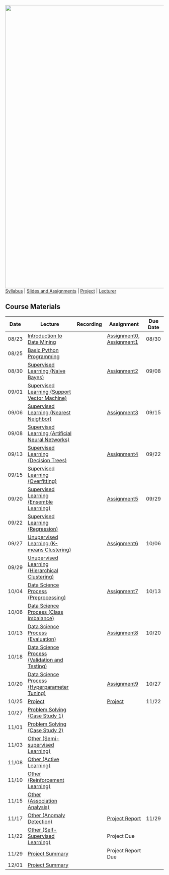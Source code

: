 [<img width=900 src="https://github.com/hil-se/fds/blob/master/img/title.png?raw=yes">](https://github.com/hil-se/fds/blob/master/README.md)   
[Syllabus](https://github.com/hil-se/fds/blob/master/README.md) |
[Slides and Assignments](https://github.com/hil-se/fds/blob/master/assignments/README.md) |
[Project](https://github.com/hil-se/fds/blob/master/assignments/project.md) |
[Lecturer](http://zhe-yu.github.io) 

## Course Materials

| Date  | Lecture                                                                                                                                                  | Recording | Assignment                                                                                                                                                               | Due Date |
|-------|----------------------------------------------------------------------------------------------------------------------------------------------------------|-----------|--------------------------------------------------------------------------------------------------------------------------------------------------------------------------|----------|
| 08/23 | [Introduction to Data Mining](https://docs.google.com/presentation/d/1dmw__r18lqC0m9f3g4BmrRNNL_lBQeoQ1zFRtCfj3HY/edit?usp=sharing)                      |           | [Assignment0](https://github.com/hil-se/fds/blob/master/assignments/assignment0.md), [Assignment1](https://github.com/hil-se/fds/blob/master/assignments/assignment1.md) | 08/30    |
| 08/25 | [Basic Python Programming](https://docs.google.com/presentation/d/1etj8YzgdnxD3tpYzRlynIZDCcfzAZbJUVB51UGaHkJQ/edit?usp=sharing)                         |           |                                                                                                                                                                          |          |
| 08/30 | [Supervised Learning (Naive Bayes)](https://docs.google.com/presentation/d/1tFAiKOXhGZY_3cn3B6Hhnv6IN4I3WAcRdEWHjWfKj7E/edit?usp=sharing)                |           | [Assignment2](https://github.com/hil-se/fds/blob/master/assignments/assignment2.md)                                                                                      | 09/08    |
| 09/01 | [Supervised Learning (Support Vector Machine)](https://docs.google.com/presentation/d/1pVUS4oO4W9064SMW-4IhqguGUZgiUJTHeQ_GSbNxvqU/edit?usp=sharing)     |           |                                                                                                                                                                          |          |
| 09/06 | [Supervised Learning (Nearest Neighbor)](https://docs.google.com/presentation/d/18Ko8AwpP_IIYODpy3BneUgMslGVuP2hNc-okBrMVHmY/edit?usp=sharing)           |           | [Assignment3](https://github.com/hil-se/fds/blob/master/assignments/assignment3.md)                                                                                      | 09/15    |
| 09/08 | [Supervised Learning (Artificial Neural Networks)](https://docs.google.com/presentation/d/12YDV1oa8XS5NkdtPtNzP4vxBnzTzaFJVT5X0d7LJsqE/edit?usp=sharing) |           |                                                                                                                                                                          |          |
| 09/13 | [Supervised Learning (Decision Trees)](https://docs.google.com/presentation/d/14clmZ2QLNvlAc8S8rIO6nifu8iBH2kPP88QfMi3B54Q/edit?usp=sharing)             |           | [Assignment4](https://github.com/hil-se/fds/blob/master/assignments/assignment4.md)                                                                                      | 09/22    |
| 09/15 | [Supervised Learning (Overfitting)](https://docs.google.com/presentation/d/17NVV-nOF1NpR5M2Ordhbb51tyQyri-vfVi9krvi5CXc/edit?usp=sharing)                |           |                                                                                                                                                                          |          |
| 09/20 | [Supervised Learning (Ensemble Learning)](https://docs.google.com/presentation/d/1V2q1tP_1NeR5hVveB_hp5aPpVx1C3n1PD-bxv8VJzb8/edit?usp=sharing)          |           | [Assignment5](https://github.com/hil-se/fds/blob/master/assignments/assignment5.md)                                                                                      | 09/29    |
| 09/22 | [Supervised Learning (Regression)](https://docs.google.com/presentation/d/1_AAhaaOI04so53R0KlxB6J45IZnTIvA8wLw8rlBNdNQ/edit?usp=sharing)                 |           |                                                                                                                                                                          |          |
| 09/27 | [Unupervised Learning (K-means Clustering)](https://docs.google.com/presentation/d/10Aps6HwM3L0_N0yv-qrsPgdJsKCAWLSh5lQl0TkKBwA/edit?usp=sharing)        |           | [Assignment6](https://github.com/hil-se/fds/blob/master/assignments/assignment6.md)                                                                                      | 10/06    |
| 09/29 | [Unupervised Learning (Hierarchical Clustering)](https://docs.google.com/presentation/d/1vm2Z6AMs51vY8_aIWcOKBVYdcT7V-4sKOIRYW_GOGmQ/edit?usp=sharing)   |           |                                                                                                                                                                          |          |
| 10/04 | [Data Science Process (Preprocessing)](https://docs.google.com/presentation/d/1rx8RinmbzJxc7ptfgQJ17ou7BRYG_JFIcGmXzqq6qM8/edit?usp=sharing)             |           | [Assignment7](https://github.com/hil-se/fds/blob/master/assignments/assignment7.md)                                                                                      | 10/13    |
| 10/06 | [Data Science Process (Class Imbalance)](https://docs.google.com/presentation/d/1-sOXnrwrHapYqbS4CMm7OCr8fOIxQOzbOBUFPCmrl7E/edit?usp=sharing)           |           |                                                                                                                                                                          |          |
| 10/13 | [Data Science Process (Evaluation)](https://docs.google.com/presentation/d/11gk6KCGuNgdqSV8k6dHEoWRNhYYExAnF5l16pA2LuFc/edit?usp=sharing)                |           | [Assignment8](https://github.com/hil-se/fds/blob/master/assignments/assignment8.md)                                                                                      | 10/20    |
| 10/18 | [Data Science Process (Validation and Testing)](https://docs.google.com/presentation/d/1g_7KYcv4qT27j6Kd8eagK1fEhr6rUGlXnJuNxZ3KTm8/edit?usp=sharing)    |           |                                                                                                                                                                          |          |
| 10/20 | [Data Science Process (Hyperparameter Tuning)](https://docs.google.com/presentation/d/1w8TVO3AwWrDeY65sDqWxJaHOUjg4tyfbfYfchxHBZH4/edit?usp=sharing)     |           | [Assignment9](https://github.com/hil-se/fds/blob/master/assignments/assignment9.md)                                                                                      | 10/27    |
| 10/25 | [Project](https://docs.google.com/presentation/d/1Fk6CFkC1hyh32b865yctrsSVgHUZXvJsNJklhQdyeiQ/edit?usp=sharing)                                          |           | [Project](https://github.com/hil-se/fds/blob/master/assignments/project.md)                                                                                              | 11/22    |
| 10/27 | [Problem Solving (Case Study 1)](https://docs.google.com/presentation/d/1j3tY_RmdBkbZQcqGQ237Hj4lMs0xsRrN4Q6mhoVHcKo/edit?usp=sharing)                             |           |                                                                                                                                                                          |          |
| 11/01 | [Problem Solving (Case Study 2)](https://docs.google.com/presentation/d/1cLT4nOwujE6FkXiJ8CTw3eiP8SfZDUzWp20nRdVpUrs/edit?usp=sharing)                           |           |                                                                                                                                                                          |          |
| 11/03 | [Other (Semi-supervised Learning)](https://docs.google.com/presentation/d/1Sh_hffzSL3s1uN1JXz5MumxPlhxcXM3fqAqel4MaogI/edit?usp=sharing)                 |           |                                                                                                                                                                          |          |
| 11/08 | [Other (Active Learning)](https://docs.google.com/presentation/d/1rJTOuDhh9qLGhww-_7P8UiafHYuEMbBpxPR2gVBrCMQ/edit?usp=sharing)                          |           |                                                                                                                                                                          |          |
| 11/10 | [Other (Reinforcement Learning)](https://docs.google.com/presentation/d/17V9bAffgtSUKe7cqTm3WobFMAS51d5mBIT9nwKpFNgI/edit?usp=sharing)                   |           |                                                                                                                                                                          |          |
| 11/15 | [Other (Association Analysis)](https://docs.google.com/presentation/d/1ruSaePGSPxtE1sYTU-D5NnsY0YoM_mA0VYPmJNydJZY/edit?usp=sharing)                     |           |                                                                                                                                                                          |          |
| 11/17 | [Other (Anomaly Detection)](https://docs.google.com/presentation/d/14RnqD26KPFwOTTMURgBUW_n4zAYPDLq-9YsdeI3B9p0/edit?usp=sharing)                        |           | [Project Report](https://docs.google.com/presentation/d/1mU_p8OV6qT8T7Z2lLxyF1T6HRlMOQpuiAEiEizBfCoM/edit?usp=sharing)                                                   | 11/29    |
| 11/22 | [Other (Self-Supervised Learning)](https://docs.google.com/presentation/d/19_82SE0_Essj2vbk_RUaRa3eXHlZSA2oYwb21_IbXJw/edit?usp=sharing)                 |           | Project Due                                                                                                                                                              |          |
| 11/29 | [Project Summary](https://docs.google.com/spreadsheets/d/1EQM7Pw3G2DYizQmE_ol4eFYYXQ4ZEXR4FDLLb6S28Xc/edit?usp=sharing)                                  |           | Project Report Due                                                                                                                                                       |          |
| 12/01 | [Project Summary](https://docs.google.com/spreadsheets/d/1EQM7Pw3G2DYizQmE_ol4eFYYXQ4ZEXR4FDLLb6S28Xc/edit?usp=sharing)                                  |           |                                                                                                                                                                          |          |
